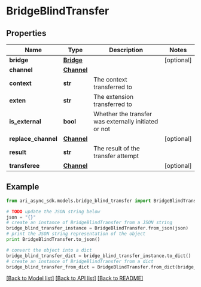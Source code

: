 # BridgeBlindTransfer


## Properties
Name | Type | Description | Notes
------------ | ------------- | ------------- | -------------
**bridge** | [**Bridge**](Bridge.md) |  | [optional] 
**channel** | [**Channel**](Channel.md) |  | 
**context** | **str** | The context transferred to | 
**exten** | **str** | The extension transferred to | 
**is_external** | **bool** | Whether the transfer was externally initiated or not | 
**replace_channel** | [**Channel**](Channel.md) |  | [optional] 
**result** | **str** | The result of the transfer attempt | 
**transferee** | [**Channel**](Channel.md) |  | [optional] 

## Example

```python
from ari_async_sdk.models.bridge_blind_transfer import BridgeBlindTransfer

# TODO update the JSON string below
json = "{}"
# create an instance of BridgeBlindTransfer from a JSON string
bridge_blind_transfer_instance = BridgeBlindTransfer.from_json(json)
# print the JSON string representation of the object
print BridgeBlindTransfer.to_json()

# convert the object into a dict
bridge_blind_transfer_dict = bridge_blind_transfer_instance.to_dict()
# create an instance of BridgeBlindTransfer from a dict
bridge_blind_transfer_from_dict = BridgeBlindTransfer.from_dict(bridge_blind_transfer_dict)
```
[[Back to Model list]](../README.md#documentation-for-models) [[Back to API list]](../README.md#documentation-for-api-endpoints) [[Back to README]](../README.md)


